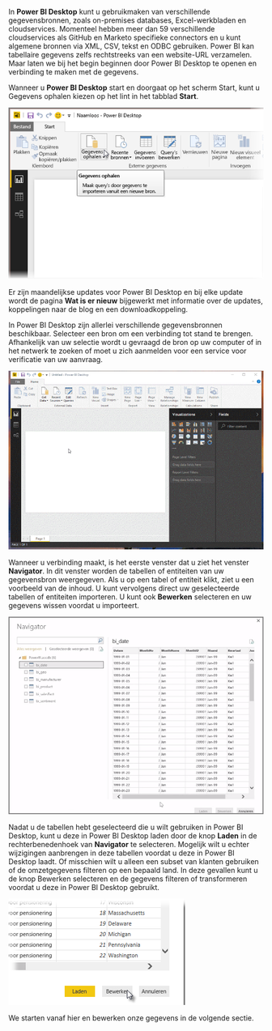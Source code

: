 In **Power BI Desktop** kunt u gebruikmaken van verschillende gegevensbronnen, zoals on-premises databases, Excel-werkbladen en cloudservices. Momenteel hebben meer dan 59 verschillende cloudservices als GitHub en Marketo specifieke connectors en u kunt algemene bronnen via XML, CSV, tekst en ODBC gebruiken. Power BI kan tabellaire gegevens zelfs rechtstreeks van een website-URL verzamelen. Maar laten we bij het begin beginnen door Power BI Desktop te openen en verbinding te maken met de gegevens.

Wanneer u **Power BI Desktop** start en doorgaat op het scherm Start, kunt u Gegevens ophalen kiezen op het lint in het tabblad **Start**.

![](media/1-2-connect-to-data-sources-in-power-bi-desktop/1-2_1.png)

Er zijn maandelijkse updates voor Power BI Desktop en bij elke update wordt de pagina **Wat is er nieuw** bijgewerkt met informatie over de updates, koppelingen naar de blog en een downloadkoppeling.

In Power BI Desktop zijn allerlei verschillende gegevensbronnen beschikbaar. Selecteer een bron om een verbinding tot stand te brengen. Afhankelijk van uw selectie wordt u gevraagd de bron op uw computer of in het netwerk te zoeken of moet u zich aanmelden voor een service voor verificatie van uw aanvraag.

![](media/1-2-connect-to-data-sources-in-power-bi-desktop/1-2_2.gif)

Wanneer u verbinding maakt, is het eerste venster dat u ziet het venster **Navigator**. In dit venster worden de tabellen of entiteiten van uw gegevensbron weergegeven. Als u op een tabel of entiteit klikt, ziet u een voorbeeld van de inhoud. U kunt vervolgens direct uw geselecteerde tabellen of entiteiten importeren. U kunt ook **Bewerken** selecteren en uw gegevens wissen voordat u importeert.

![](media/1-2-connect-to-data-sources-in-power-bi-desktop/1-2_3.png)

Nadat u de tabellen hebt geselecteerd die u wilt gebruiken in Power BI Desktop, kunt u deze in Power BI Desktop laden door de knop **Laden** in de rechterbenedenhoek van **Navigator** te selecteren. Mogelijk wilt u echter wijzigingen aanbrengen in deze tabellen voordat u deze in Power BI Desktop laadt. Of misschien wilt u alleen een subset van klanten gebruiken of de omzetgegevens filteren op een bepaald land. In deze gevallen kunt u de knop Bewerken selecteren en de gegevens filteren of transformeren voordat u deze in Power BI Desktop gebruikt.

![](media/1-2-connect-to-data-sources-in-power-bi-desktop/1-2_4.png)

We starten vanaf hier en bewerken onze gegevens in de volgende sectie.

